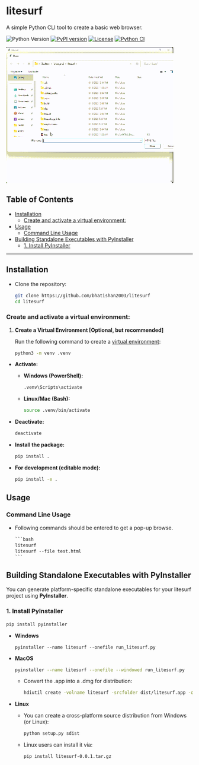 # litesurf <!-- omit in toc -->

A simple Python CLI tool to create a basic web browser.

![Python Version](https://img.shields.io/badge/python-3.11-blue.svg)
[![PyPI version](https://img.shields.io/pypi/v/litesurf.svg?color=blue)](https://pypi.org/project/litesurf/)
[![License](https://img.shields.io/github/license/bhatishan2003/litesurf)](LICENSE)
[![Python CI](https://github.com/bhatishan2003/litesurf/actions/workflows/python-app.yml/badge.svg)](https://github.com/bhatishan2003/litesurf/actions/workflows/python-app.yml)

![Demo](https://raw.githubusercontent.com/bhatishan2003/litesurf/main/assets/demo.gif)

## Table of Contents <!-- omit in toc -->

-   [Installation](#installation)
    -   [Create and activate a virtual environment:](#create-and-activate-a-virtual-environment)
-   [Usage](#usage)
    -   [Command Line Usage](#command-line-usage)
-   [Building Standalone Executables with PyInstaller](#building-standalone-executables-with-pyinstaller)
    -   [1. Install PyInstaller](#1-install-pyinstaller)

---

## Installation

-   Clone the repository:

    ```bash
    git clone https://github.com/bhatishan2003/litesurf
    cd litesurf
    ```

### Create and activate a virtual environment:

1. **Create a Virtual Environment [Optional, but recommended]**

    Run the following command to create a [virtual environment](https://docs.python.org/3/library/venv.html):

    ```bash
    python3 -m venv .venv
    ```

-   **Activate:**

    -   **Windows (PowerShell):**

        ```bash
        .venv\Scripts\activate
        ```

    -   **Linux/Mac (Bash):**

        ```bash
        source .venv/bin/activate
        ```

-   **Deactivate:**

    ```bash
    deactivate
    ```

-   **Install the package:**

    ```bash
    pip install .
    ```

-   **For development (editable mode):**

    ```bash
    pip install -e .
    ```

## Usage

### Command Line Usage

-   Following commands should be entered to get a pop-up browse.

        ```bash
        litesurf
        litesurf --file test.html
        ```

## Building Standalone Executables with PyInstaller

You can generate platform-specific standalone executables for your litesurf project using **PyInstaller**.

### 1. Install PyInstaller

```bash
pip install pyinstaller
```

-   **Windows**

    ```poweshell
    pyinstaller --name litesurf --onefile run_litesurf.py
    ```

-   **MacOS**

    ```bash
    pyinstaller --name litesurf --onefile --windowed run_litesurf.py
    ```

    -   Convert the .app into a .dmg for distribution:

        ```bash
        hdiutil create -volname litesurf -srcfolder dist/litesurf.app -ov -format UDZO litesurf.dmg
        ```

-   **Linux**

    -   You can create a cross-platform source distribution from Windows (or Linux):

        ```bash
        python setup.py sdist
        ```

    -   Linux users can install it via:
        ```bash
        pip install litesurf-0.0.1.tar.gz
        ```
